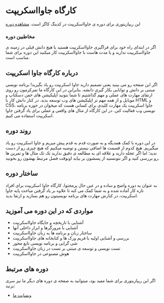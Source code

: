 # کارگاه جاوااسکریپت

این ریپازیتوری برای دوره ی جاوااسکریپت در کدینگ کاگز است. [مشاهده دوره](https://codingcogs.org/courses/JavaScript)

### مخاطبین دوره

اگر در ابتدای راه خود برای فراگیری جاوااسکریپت هستید یا هیچ دانش قبلی در زمینه ی جاوااسکریپت ندارید و یا مدت هاست با جاوااسکریپت کار میکنید این دوره برای شما مناسب است.

## درباره کارگاه جاوا اسکریپت

اگر این صفحه رو می بینید یعنی تصمیم دارید جاوا اسکریپت رو یاد بگیرید! برنامه نویسی مبتنی بر دانش و توانایی بکار گیری دانشه. بنابراین در این کارگاه ما تمرکزمون رو روی ارتقای مهارت های عملی و مهم گذاشتیم تا شما بتونید اپلیکیشن های خفن دسکتاپ و موبایل و از همه مهم تر اپلیکیشن های وب توسعه بدید.
در کنار دانش کار با HTML و CSS، جاوا اسکریپت یک مهارت کلیدی برای کسانی هست که میخوان در حوزه برنامه نویسی وب فعالیت کنن. در این کارگاه از مثال های واقعی و عملی برای یاد گرفتن جاوا اسکریپت استفاده می کنیم.

## روند دوره

در این دوره با کمک همدیگه و به صورت قدم به قدم پیش میریم و جاوا اسکریپت رو یاد میگیریم.
هیچ کدوم از قسمت ها اضافی نیستن و توصیه میکنیم که هیچ چیزی رو از دست ندید؛ اما اگر عجله دارید و علاقه ای به مطالعه ی دقیق ندارید تک تک مثال ها و تمرین ها رو بررسی کنید و اگر نتونستید از پسشون بر بیاید اونوقت فصل مرتبط بهشون رو بخونید.

## ساختار دوره

به عنوان یه دوره واضح و ساده و در عین حال پرمحتوا، کارگاه جاوا اسکریپت برای افراد تازه کار آماده شده و به شما کمک می کنه تا علاوه بر یاد گرفتن مباحث پایه جاوا اسکریپت، در کنارش مهارت های برنامه نویسیتون رو هم بسازید و ارتقا بدید.

## مواردی که در این دوره می آموزید

- آشنایی با تاریخچه و جایگاه جاوااسکریپت
- آشنایی با مرورگرها و ابزار داخلی آنها
- ساختار زبان و برنامه ها به زبان جاوااسکریپت
- بررسی و آشنایی اولیه با فریم ورک ها و کتابخانه های جاوااسکریپت
- شی گرایی و برنامه نویسی تابع محور
- تست نویسی و توسعه ی مبتنی بر تست در زبان جاوااسکریپت
- هوش مصنوعی در جاوااسکریپت

## دوره های مرتبط

اگر این ریپازیتوری برای شما مفید بود، میتوانید به صفحه ی دوره های دیگر ما نیز سری بزنید:

- [وبسایت ما](https://codingcogs.org)

